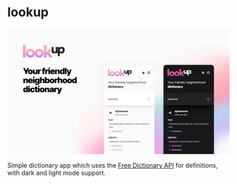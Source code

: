 # lookup

![lookup card](./src/assets/images/Card.png)

Simple dictionary app which uses the [Free Dictionary API](https://github.com/meetDeveloper/freeDictionaryAPI) for definitions, with dark and light mode support.
